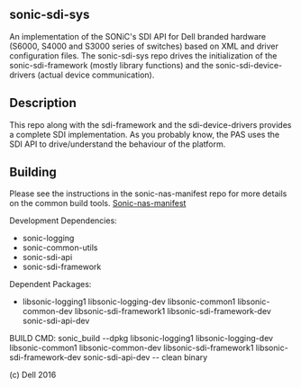 sonic-sdi-sys
-------------
An implementation of the SONiC's SDI API for Dell branded hardware (S6000, S4000 and S3000 series of switches) based on XML and driver configuration files.
The sonic-sdi-sys repo drives the initialization of the sonic-sdi-framework (mostly library functions) and the sonic-sdi-device-drivers (actual device communication).

Description
-----------

This repo along with the sdi-framework and the sdi-device-drivers provides a complete SDI implementation.  As you probably know, the PAS uses the SDI API to drive/understand the behaviour of the platform.

Building
--------
Please see the instructions in the sonic-nas-manifest repo for more details on the common build tools.  [Sonic-nas-manifest](https://stash.force10networks.com/projects/SONIC/repos/sonic-nas-manifest/browse)

Development Dependencies:

 - sonic-logging
 - sonic-common-utils
 - sonic-sdi-api
 - sonic-sdi-framework

Dependent Packages:

 - libsonic-logging1 libsonic-logging-dev libsonic-common1 libsonic-common-dev libsonic-sdi-framework1 libsonic-sdi-framework-dev sonic-sdi-api-dev

BUILD CMD: sonic_build --dpkg libsonic-logging1 libsonic-logging-dev libsonic-common1 libsonic-common-dev libsonic-sdi-framework1 libsonic-sdi-framework-dev sonic-sdi-api-dev -- clean binary

(c) Dell 2016
